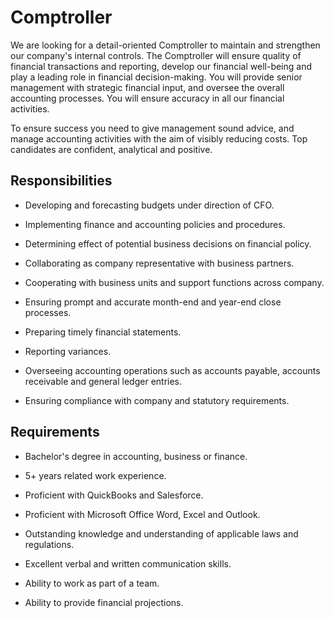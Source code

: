 # Comptroller

We are looking for a detail-oriented Comptroller to maintain and strengthen our company's internal controls. The Comptroller will ensure quality of financial transactions and reporting, develop our financial well-being and play a leading role in financial decision-making. You will provide senior management with strategic financial input, and oversee the overall accounting processes. You will ensure accuracy in all our financial activities.

To ensure success you need to give management sound advice, and manage accounting activities with the aim of visibly reducing costs. Top candidates are confident, analytical and positive.

## Responsibilities

* Developing and forecasting budgets under direction of CFO.

* Implementing finance and accounting policies and procedures.

* Determining effect of potential business decisions on financial policy.

* Collaborating as company representative with business partners.

* Cooperating with business units and support functions across company.

* Ensuring prompt and accurate month-end and year-end close processes.

* Preparing timely financial statements.

* Reporting variances.

* Overseeing accounting operations such as accounts payable, accounts receivable and general ledger entries.

* Ensuring compliance with company and statutory requirements.

## Requirements

* Bachelor's degree in accounting, business or finance.

* 5+ years related work experience.

* Proficient with QuickBooks and Salesforce.

* Proficient with Microsoft Office Word, Excel and Outlook.

* Outstanding knowledge and understanding of applicable laws and regulations.

* Excellent verbal and written communication skills.

* Ability to work as part of a team.

* Ability to provide financial projections.

